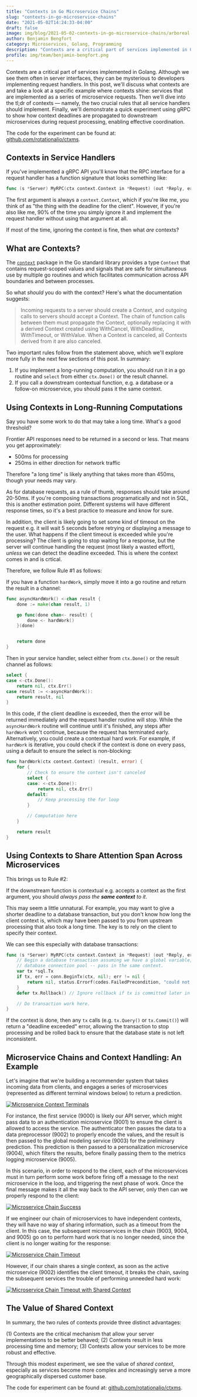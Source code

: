 ```yaml
---
title: "Contexts in Go Microservice Chains"
slug: "contexts-in-go-microservice-chains"
date: "2021-05-02T14:24:33-04:00"
draft: false
image: img/blog/2021-05-02-contexts-in-go-microservice-chains/arboreal.jpg
author: Benjamin Bengfort
category: Microservices, Golang, Programming
description: "Contexts are a critical part of services implemented in Golang, but although we see them often in server interfaces, they can be a bit mysterious to developers implementing request handlers. In this post, we look at a specific example where contexts shine: handlers that have to call multiple internal microservices to serve their response."
profile: img/team/benjamin-bengfort.png
---
```


Contexts are a critical part of services implemented in Golang. Although we see them often in server interfaces, they can be mysterious to developers implementing request handlers. In this post, we'll discuss what contexts are and take a look at a specific example where contexts shine: services that are implemented as a series of microservice requests. Then we'll dive into the tl;dr of contexts &mdash; namely, the two crucial rules that all service handlers should implement. Finally, we'll demonstrate a quick experiment using gRPC to show how context deadlines are propagated to downstream microservices during request processing, enabling effective coordination.
<!--more-->
The code for the experiment can be found at: [github.com/rotationalio/ctxms](https://github.com/rotationalio/ctxms).

## Contexts in Service Handlers

If you've implemented a gRPC API you'll know that the RPC interface for a request handler has a function signature that looks something like:

```go
func (s *Server) MyRPC(ctx context.Context in *Request) (out *Reply, err error) {}
```

The first argument is always a `context.Context`, which if you're like me, you think of as "the thing with the deadline for the client". However, if you're also like me, 90% of the time you simply ignore it and implement the request handler without using that argument at all.

If most of the time, ignoring the context is fine, then what _are_ contexts?

## What are Contexts?

The [`context`](https://golang.org/pkg/context/) package in the Go standard library provides a type `Context` that contains request-scoped values and signals that are safe for simultaneous use by multiple go routines and which facilitates communication across API boundaries and between processes.

So what _should_ you do with the context? Here's what the documentation suggests:

> Incoming requests to a server should create a Context, and outgoing calls to servers should accept a Context. The chain of function calls between them must propagate the Context, optionally replacing it with a derived Context created using WithCancel, WithDeadline, WithTimeout, or WithValue. When a Context is canceled, all Contexts derived from it are also canceled.

Two important rules follow from the statement above, which we'll explore more fully in the next few sections of this post. In summary:

1. If you implement a long-running computation, you should run it in a go routine and `select` from either `ctx.Done()` or the result channel.
2. If you call a downstream contextual function, e.g. a database or a follow-on microservice, you should pass it the same context.

## Using Contexts in Long-Running Computations

Say you have some work to do that may take a long time. What's a good threshold?

Frontier API responses need to be returned in a second or less. That means you get approximately:

- 500ms for processing
- 250ms in either direction for network traffic

Therefore "a long time" is likely anything that takes more than 450ms, though your needs may vary.

As for database requests, as a rule of thumb, responses should take around 20-50ms. If you're composing transactions programatically and not in SQL, this is another estimation point. Different systems will have different response times, so it's a best practice to measure and know for sure.

In addition, the client is likely going to set some kind of timeout on the request e.g. it will wait 5 seconds before retrying or displaying a message to the user. What happens if the client timeout is exceeded while you're processing? The client is going to stop waiting for a response, but the server will continue handling the request (most likely a wasted effort), _unless_ we can detect the deadline exceeded. This is where the context comes in and is crtical.

Therefore, we follow Rule #1 as follows:

If you have a function `hardWork`, simply move it into a go routine and return the result in a channel:

```go
func asyncHardWork() <-chan result {
    done := make(chan result, 1)

    go func(done chan<- result) {
        done <- hardWork()
    }(done)


    return done
}
```

Then in your service handler, select either from `ctx.Done()` or the result channel as follows:

```go
select {
case <-ctx.Done():
    return nil, ctx.Err()
case result := <-asyncHardWork():
    return result, nil
}
```

In this code, if the client deadline is exceeded, then the error will be returned immediately and the request handler routine will stop. While the `asyncHardWork` routine will continue until it's finished, any steps after `hardWork` won't continue, because the request has terminated early. Alternatively, you could create a contextual hard work. For example, if `hardWork` is iterative, you could check if the context is done on every pass, using a default to ensure the select is non-blocking:

```go
func hardWork(ctx context.Context) (result, error) {
    for {
        // Check to ensure the context isn't canceled
        select {
        case: <-ctx.Done():
            return nil, ctx.Err()
        default:
            // Keep processing the for loop
        }

        // Computation here
    }

    return result
}
```

## Using Contexts to Share Attention Span Across Microservices

This brings us to Rule #2:

If the downstream function is contextual e.g. accepts a context as the first argument, you should _always pass the **same context** to it_.

This may seem a little unnatural. For example, you may want to give a shorter deadline to a database transaction, but you don't know how long the client context is, which may have been passed to you from upstream processing that also took a long time. The key is to rely on the client to specify their context.

We can see this especially with database transactions:

```go
func (s *Server) MyRPC(ctx context.Context in *Request) (out *Reply, err error) {
    // Begin a database transaction assuming we have a global variable, conn, that's a
    // database connection pool -- pass in the same context.
    var tx *sql.Tx
    if tx, err = conn.BeginTx(ctx, nil); err != nil {
        return nil, status.Errorf(codes.FailedPrecondition, "could not start tx: %s", err)
    }
    defer tx.Rollback() // Ignore rollback if tx is committed later in function.

    // Do transaction work here.
}
```

If the context is done, then any `tx` calls (e.g. `tx.Query()` or `tx.Commit()`) will return a "deadline exceeded" error, allowing the transaction to stop processing and be rolled back to ensure that the database state is not left inconsistent.

## Microservice Chains and Context Handling: An Example

Let's imagine that we're building a recommender system that takes incoming data from clients, and engages a series of microservices (represented as different terminal windows below) to return a prediction.

[![Microservice Context Terminals](/img/blog/2021-05-02-contexts-in-go-microservice-chains/2021-05-02-microservice-context-terminals.png)](/img/blog/2021-05-02-contexts-in-go-microservice-chains/2021-05-02-microservice-context-terminals.png)

For instance, the first service (9000) is likely our API server, which might pass data to an authentication microservice (9001) to ensure the client is allowed to access the service. The authenticator then passes the data to a data preprocessor (9002) to properly encode the values, and the result is then passed to the global modeling service (9003) for the preliminary prediction. This prediction is then passed to a personalization microservice (9004), which filters the results, before finally passing them to the metrics logging microservice (9005).

In this scenario, in order to respond to the client, each of the microservices must in turn perform some work before firing off a message to the next microservice in the loop, and triggering the next phase of work. Once the final message makes it all the way back to the API server, only then can we properly respond to the client:

[![Microservice Chain Success](/img/blog/2021-05-02-contexts-in-go-microservice-chains/2021-05-02-microservice-chain-success.png)](/img/blog/2021-05-02-contexts-in-go-microservice-chains/2021-05-02-microservice-chain-success.png)

If we engineer our chain of microservices to have independent contexts, they will have no way of sharing information, such as a timeout from the client. In this case, the subsequent microservices in the chain (9003, 9004, and 9005) go on to perform hard work that is no longer needed, since the client is no longer waiting for the response:

[![Microservice Chain Timeout](/img/blog/2021-05-02-contexts-in-go-microservice-chains/2021-05-02-microservice-chain-timeout.png)](/img/blog/2021-05-02-contexts-in-go-microservice-chains/2021-05-02-microservice-chain-timeout.png)

However, if our chain shares a single context, as soon as the active microservice (9002) identifies the client timeout, it breaks the chain, saving the subsequent services the trouble of performing unneeded hard work:

[![Microservice Chain Timeout with Shared Context](/img/blog/2021-05-02-contexts-in-go-microservice-chains/2021-05-02-microservice-chain-timeout-with-context.png)](/img/blog/2021-05-02-contexts-in-go-microservice-chains/2021-05-02-microservice-chain-timeout-with-context.png)

## The Value of Shared Context

In summary, the two rules of contexts provide three distinct advantages:

(1) Contexts are the critical mechanism that allow your server implementations to be better behaved;
(2) Contexts result in less processing time and memory;
(3) Contexts allow your services to be more robust and effective.

Through this modest experiment, we see the value of _shared context_, especially as services become more complex and increasingly serve a more geographically dispersed customer base.

The code for experiment can be found at: [github.com/rotationalio/ctxms](https://github.com/rotationalio/ctxms).
